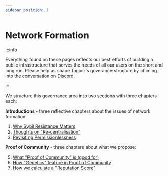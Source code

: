 ```yaml
---
sidebar_position: 1
---
```


# Network Formation

:::info

Everything found on these pages reflects our best efforts of building a public infrastructure that serves the needs of all our users on the short and long run. Please help us shape Tagion's goverance structure by chiming into the conversation on [Discord](https://discord.gg/wE4AA64a). 

:::

We structure this governance area into two sections with three chapters each:

**Introductions** - three reflective chapters about the issues of network formation

 1. [Why Sybil Resistance Matters](./network_formation/introductions/sybil)
 2. [Thoughts on "Re-centralisation"](./network_formation/introductions/recentralisation)
 3. [Revisiting Permissionlessness](./network_formation/introductions/permission)

**Proof of Community** - three chapters about what we propose:

 5. [What "Proof of Community" is (good for)](./network_formation/tagion/poc)
 7. [How "Genetics" feature in Proof of Community](./network_formation/tagion/genetics)
 8. [How we calculate a "Reputation Score"](./network_formation/tagion/reputation)



